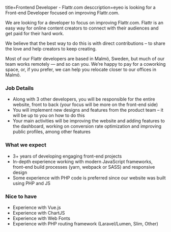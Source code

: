 title=Frontend Developer - Flattr.com
desccription=eyeo is looking for a Front-end Developer focused on improving Flattr.com.

<? include jobs/header ?>

We are looking for a developer to focus on improving Flattr.com. Flattr is an easy way for online content creators to connect with their audiences and get paid for their hard work.

We believe that the best way to do this is with direct contributions – to share the love and help creators to keep creating.

Most of our Flattr developers are based in Malmö, Sweden, but much of our team works remotely — and so can you. We’re happy to pay for a coworking space, or, if you prefer, we can help you relocate closer to our offices in Malmö.

### Job Details

* Along with 3 other developers, you will be responsible for the entire website, front to back (your focus will be more on the front-end side)
* You will implement new designs and features from the product team – it will be up to you on how to do this
* Your main activities will be improving the website and adding features to the dashboard, working on conversion rate optimization and improving public profiles, among other features

### What we expect

* 3+ years of developing engaging front-end projects
* In-depth experience working with modern JavaScript frameworks, front-end build processes (yarn, webpack or SASS) and responsive design
* Some experience with PHP code is preferred since our website was built using PHP and JS

### Nice to have

* Experience with Vue.js
* Experience with ChartJS
* Experience with Web Fonts
* Experience with PHP routing framework (Laravel/Lumen, Slim, Other)

<? include jobs/footer ?>
